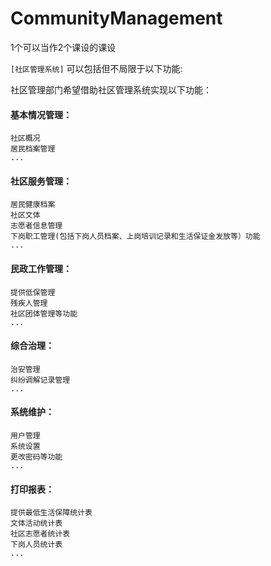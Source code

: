 # CommunityManagement
1个可以当作2个课设的课设

`[社区管理系统]`
可以包括但不局限于以下功能:

社区管理部门希望借助社区管理系统实现以下功能：

#### 基本情况管理：
```
社区概况
居民档案管理
...
```
#### 社区服务管理：
```
居民健康档案
社区文体
志愿者信息管理
下岗职工管理(包括下岗人员档案、上岗培训记录和生活保证金发放等）功能
...
```
#### 民政工作管理：
```
提供低保管理
残疾人管理
社区团体管理等功能
...
```
#### 综合治理：
```
治安管理
纠纷调解记录管理
...
```
#### 系统维护：
```
用户管理
系统设置
更改密码等功能
...
```
#### 打印报表：
```
提供最低生活保障统计表
文体活动统计表
社区志愿者统计表
下岗人员统计表
...
```
